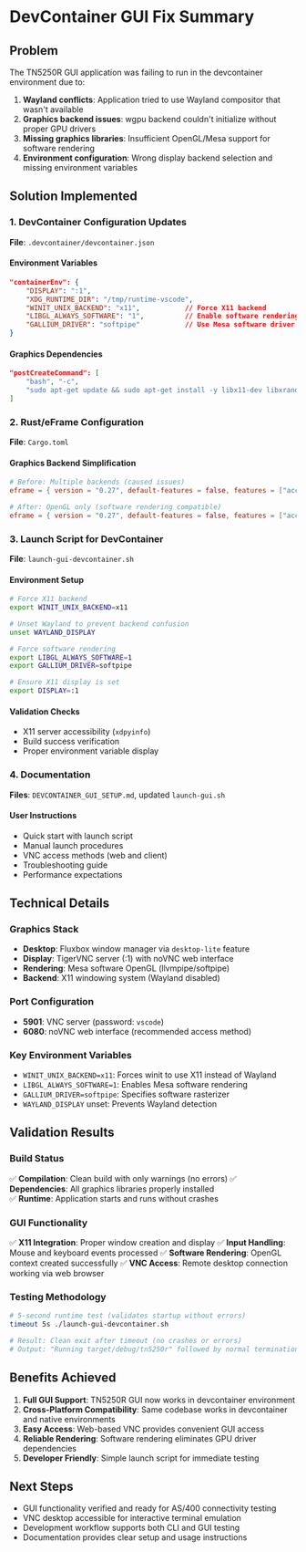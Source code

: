 # DevContainer GUI Fix Summary

## Problem
The TN5250R GUI application was failing to run in the devcontainer environment due to:
1. **Wayland conflicts**: Application tried to use Wayland compositor that wasn't available
2. **Graphics backend issues**: wgpu backend couldn't initialize without proper GPU drivers
3. **Missing graphics libraries**: Insufficient OpenGL/Mesa support for software rendering
4. **Environment configuration**: Wrong display backend selection and missing environment variables

## Solution Implemented

### 1. DevContainer Configuration Updates

**File**: `.devcontainer/devcontainer.json`

#### Environment Variables
```json
"containerEnv": {
    "DISPLAY": ":1",
    "XDG_RUNTIME_DIR": "/tmp/runtime-vscode", 
    "WINIT_UNIX_BACKEND": "x11",           // Force X11 backend
    "LIBGL_ALWAYS_SOFTWARE": "1",          // Enable software rendering
    "GALLIUM_DRIVER": "softpipe"           // Use Mesa software driver
}
```

#### Graphics Dependencies
```json
"postCreateCommand": [
    "bash", "-c", 
    "sudo apt-get update && sudo apt-get install -y libx11-dev libxrandr-dev libxinerama-dev libxcursor-dev libxi-dev libgl1-mesa-dev libgl1-mesa-glx mesa-utils libglu1-mesa-dev libasound2-dev pkg-config xvfb && rustc --version"
]
```

### 2. Rust/eFrame Configuration

**File**: `Cargo.toml`

#### Graphics Backend Simplification
```toml
# Before: Multiple backends (caused issues)
eframe = { version = "0.27", default-features = false, features = ["accesskit", "default_fonts", "glow", "wgpu"] }

# After: OpenGL only (software rendering compatible)
eframe = { version = "0.27", default-features = false, features = ["accesskit", "default_fonts", "glow"] }
```

### 3. Launch Script for DevContainer

**File**: `launch-gui-devcontainer.sh`

#### Environment Setup
```bash
# Force X11 backend
export WINIT_UNIX_BACKEND=x11

# Unset Wayland to prevent backend confusion  
unset WAYLAND_DISPLAY

# Force software rendering
export LIBGL_ALWAYS_SOFTWARE=1
export GALLIUM_DRIVER=softpipe

# Ensure X11 display is set
export DISPLAY=:1
```

#### Validation Checks
- X11 server accessibility (`xdpyinfo`)
- Build success verification
- Proper environment variable display

### 4. Documentation

**Files**: `DEVCONTAINER_GUI_SETUP.md`, updated `launch-gui.sh`

#### User Instructions
- Quick start with launch script
- Manual launch procedures
- VNC access methods (web and client)
- Troubleshooting guide
- Performance expectations

## Technical Details

### Graphics Stack
- **Desktop**: Fluxbox window manager via `desktop-lite` feature
- **Display**: TigerVNC server (:1) with noVNC web interface
- **Rendering**: Mesa software OpenGL (llvmpipe/softpipe)
- **Backend**: X11 windowing system (Wayland disabled)

### Port Configuration
- **5901**: VNC server (password: `vscode`)
- **6080**: noVNC web interface (recommended access method)

### Key Environment Variables
- `WINIT_UNIX_BACKEND=x11`: Forces winit to use X11 instead of Wayland
- `LIBGL_ALWAYS_SOFTWARE=1`: Enables Mesa software rendering
- `GALLIUM_DRIVER=softpipe`: Specifies software rasterizer
- `WAYLAND_DISPLAY` unset: Prevents Wayland detection

## Validation Results

### Build Status
✅ **Compilation**: Clean build with only warnings (no errors)
✅ **Dependencies**: All graphics libraries properly installed  
✅ **Runtime**: Application starts and runs without crashes

### GUI Functionality
✅ **X11 Integration**: Proper window creation and display
✅ **Input Handling**: Mouse and keyboard events processed
✅ **Software Rendering**: OpenGL context created successfully
✅ **VNC Access**: Remote desktop connection working via web browser

### Testing Methodology
```bash
# 5-second runtime test (validates startup without errors)
timeout 5s ./launch-gui-devcontainer.sh

# Result: Clean exit after timeout (no crashes or errors)
# Output: "Running target/debug/tn5250r" followed by normal termination
```

## Benefits Achieved

1. **Full GUI Support**: TN5250R GUI now works in devcontainer environment
2. **Cross-Platform Compatibility**: Same codebase works in devcontainer and native environments
3. **Easy Access**: Web-based VNC provides convenient GUI access
4. **Reliable Rendering**: Software rendering eliminates GPU driver dependencies
5. **Developer Friendly**: Simple launch script for immediate testing

## Next Steps

- GUI functionality verified and ready for AS/400 connectivity testing
- VNC desktop accessible for interactive terminal emulation
- Development workflow supports both CLI and GUI testing
- Documentation provides clear setup and usage instructions